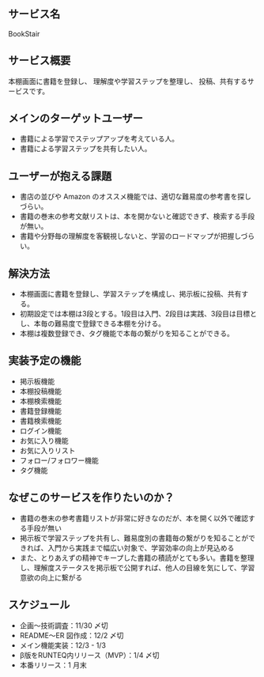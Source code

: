 ## サービス名

BookStair

## サービス概要

本棚画面に書籍を登録し、
理解度や学習ステップを整理し、
投稿、共有するサービスです。

## メインのターゲットユーザー

* 書籍による学習でステップアップを考えている人。
* 書籍による学習ステップを共有したい人。

## ユーザーが抱える課題

* 書店の並びや Amazon のオススメ機能では、適切な難易度の参考書を探しづらい。
* 書籍の巻末の参考文献リストは、本を開かないと確認できず、検索する手段が無い。
* 書籍や分野毎の理解度を客観視しないと、学習のロードマップが把握しづらい。

## 解決方法

* 本棚画面に書籍を登録し、学習ステップを構成し、掲示板に投稿、共有する。
* 初期設定では本棚は3段とする。1段目は入門、2段目は実践、3段目は目標とし、本毎の難易度で登録できる本棚を分ける。
* 本棚は複数登録でき、タグ機能で本毎の繋がりを知ることができる。

## 実装予定の機能
* 掲示板機能
* 本棚投稿機能
* 本棚検索機能
* 書籍登録機能
* 書籍検索機能
* ログイン機能
* お気に入り機能
* お気に入りリスト
* フォロー/フォロワー機能
* タグ機能

## なぜこのサービスを作りたいのか？

* 書籍の巻末の参考書籍リストが非常に好きなのだが、本を開く以外で確認する手段が無い
* 掲示板で学習ステップを共有し、難易度別の書籍毎の繋がりを知ることができれば、入門から実践まで幅広い対象で、学習効率の向上が見込める
* また、とりあえずの精神でキープした書籍の積読がとても多い。書籍を整理し、理解度ステータスを掲示板で公開すれば、他人の目線を気にして、学習意欲の向上に繋がる

## スケジュール

* 企画〜技術調査：11/30 〆切
* README〜ER 図作成：12/2 〆切
* メイン機能実装：12/3 - 1/3
* β版をRUNTEQ内リリース（MVP）：1/4 〆切
* 本番リリース：1 月末